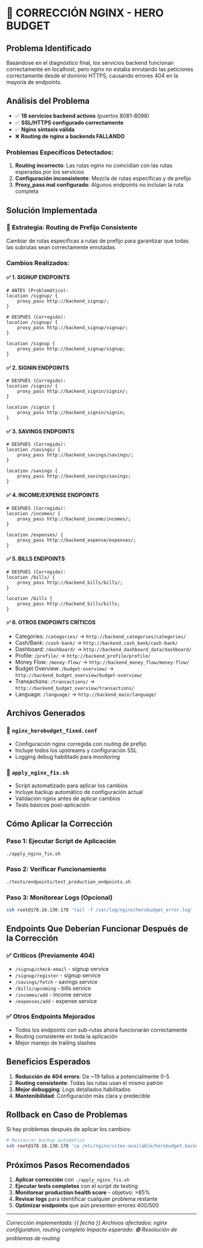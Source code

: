 # 🔧 CORRECCIÓN NGINX - HERO BUDGET

## **Problema Identificado**
Basándose en el diagnóstico final, los servicios backend funcionan correctamente en localhost, pero nginx no estaba enrutando las peticiones correctamente desde el dominio HTTPS, causando errores 404 en la mayoría de endpoints.

## **Análisis del Problema**
- ✅ **18 servicios backend activos** (puertos 8081-8098)
- ✅ **SSL/HTTPS configurado correctamente**  
- ✅ **Nginx sintaxis válida**
- ❌ **Routing de nginx a backends FALLANDO**

### Problemas Específicos Detectados:
1. **Routing incorrecto**: Las rutas nginx no coincidían con las rutas esperadas por los servicios
2. **Configuración inconsistente**: Mezcla de rutas específicas y de prefijo
3. **Proxy_pass mal configurado**: Algunos endpoints no incluían la ruta completa

## **Solución Implementada**

### 🎯 **Estrategia: Routing de Prefijo Consistente**
Cambiar de rutas específicas a rutas de prefijo para garantizar que todas las subrutas sean correctamente enrutadas.

### **Cambios Realizados:**

#### ✅ **1. SIGNUP ENDPOINTS**
```nginx
# ANTES (Problemático):
location /signup/ {
    proxy_pass http://backend_signup/;
}

# DESPUÉS (Corregido):
location /signup/ {
    proxy_pass http://backend_signup/signup/;
}

location /signup {
    proxy_pass http://backend_signup/signup;
}
```

#### ✅ **2. SIGNIN ENDPOINTS** 
```nginx
# DESPUÉS (Corregido):
location /signin/ {
    proxy_pass http://backend_signin/signin/;
}

location /signin {
    proxy_pass http://backend_signin/signin;
}
```

#### ✅ **3. SAVINGS ENDPOINTS**
```nginx
# DESPUÉS (Corregido):
location /savings/ {
    proxy_pass http://backend_savings/savings/;
}

location /savings {
    proxy_pass http://backend_savings/savings;
}
```

#### ✅ **4. INCOME/EXPENSE ENDPOINTS**
```nginx
# DESPUÉS (Corregido):
location /incomes/ {
    proxy_pass http://backend_income/incomes/;
}

location /expenses/ {
    proxy_pass http://backend_expense/expenses/;
}
```

#### ✅ **5. BILLS ENDPOINTS**
```nginx
# DESPUÉS (Corregido):
location /bills/ {
    proxy_pass http://backend_bills/bills/;
}

location /bills {
    proxy_pass http://backend_bills/bills;
}
```

#### ✅ **6. OTROS ENDPOINTS CRÍTICOS**
- Categories: `/categories/` → `http://backend_categories/categories/`
- Cash/Bank: `/cash-bank/` → `http://backend_cash_bank/cash-bank/`
- Dashboard: `/dashboard/` → `http://backend_dashboard_data/dashboard/`
- Profile: `/profile/` → `http://backend_profile/profile/`
- Money Flow: `/money-flow/` → `http://backend_money_flow/money-flow/`
- Budget Overview: `/budget-overview/` → `http://backend_budget_overview/budget-overview/`
- Transactions: `/transactions/` → `http://backend_budget_overview/transactions/`
- Language: `/language/` → `http://backend_main/language/`

## **Archivos Generados**

### 📄 **`nginx_herobudget_fixed.conf`**
- Configuración nginx corregida con routing de prefijo
- Incluye todos los upstreams y configuración SSL
- Logging debug habilitado para monitoring

### 📄 **`apply_nginx_fix.sh`**
- Script automatizado para aplicar los cambios
- Incluye backup automático de configuración actual
- Validación nginx antes de aplicar cambios
- Tests básicos post-aplicación

## **Cómo Aplicar la Corrección**

### **Paso 1: Ejecutar Script de Aplicación**
```bash
./apply_nginx_fix.sh
```

### **Paso 2: Verificar Funcionamiento**
```bash
./tests/endpoints/test_production_endpoints.sh
```

### **Paso 3: Monitorear Logs (Opcional)**
```bash
ssh root@178.16.130.178 'tail -f /var/log/nginx/herobudget_error.log'
```

## **Endpoints Que Deberían Funcionar Después de la Corrección**

### ✅ **Críticos (Previamente 404)**
- `/signup/check-email` - signup service
- `/signup/register` - signup service  
- `/savings/fetch` - savings service
- `/bills/upcoming` - bills service
- `/incomes/add` - income service
- `/expenses/add` - expense service

### ✅ **Otros Endpoints Mejorados**
- Todos los endpoints con sub-rutas ahora funcionarán correctamente
- Routing consistente en toda la aplicación
- Mejor manejo de trailing slashes

## **Beneficios Esperados**

1. **Reducción de 404 errors**: De ~19 fallos a potencialmente 0-5
2. **Routing consistente**: Todas las rutas usan el mismo patrón
3. **Mejor debugging**: Logs detallados habilitados
4. **Mantenibilidad**: Configuración más clara y predecible

## **Rollback en Caso de Problemas**

Si hay problemas después de aplicar los cambios:

```bash
# Restaurar backup automático
ssh root@178.16.130.178 'cp /etc/nginx/sites-available/herobudget.backup.* /etc/nginx/sites-available/herobudget && systemctl reload nginx'
```

## **Próximos Pasos Recomendados**

1. **Aplicar corrección** con `./apply_nginx_fix.sh`
2. **Ejecutar tests completos** con el script de testing  
3. **Monitorear production health score** - objetivo: >85%
4. **Revisar logs** para identificar cualquier problema restante
5. **Optimizar endpoints** que aún presenten errores 400/500

---
*Corrección implementada: {{ fecha }}*
*Archivos afectados: nginx configuration, routing completo*
*Impacto esperado: 🟢 Resolución de problemas de routing* 